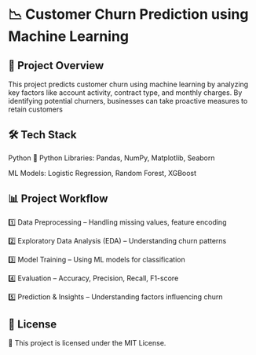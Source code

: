 # **📉 Customer Churn Prediction using Machine Learning** #

## **📌 Project Overview** ##
This project predicts customer churn using machine learning by analyzing key factors like account activity, contract type, and monthly charges. By identifying potential churners, businesses can take proactive measures to retain customers 
 
   
## **🛠 Tech Stack** ## 
Python 🐍
Python Libraries: Pandas, NumPy, Matplotlib, Seaborn

ML Models: Logistic Regression, Random Forest, XGBoost

## **📊 Project Workflow** ##

1️⃣ Data Preprocessing – Handling missing values, feature encoding

2️⃣ Exploratory Data Analysis (EDA) – Understanding churn patterns

3️⃣ Model Training – Using ML models for classification

4️⃣ Evaluation – Accuracy, Precision, Recall, F1-score

5️⃣ Prediction & Insights – Understanding factors influencing churn

## **📜 License** ##
📝 This project is licensed under the MIT License.

